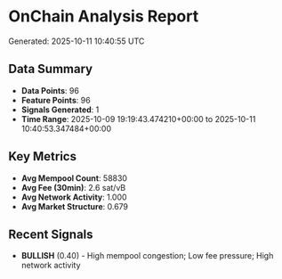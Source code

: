 # OnChain Analysis Report
Generated: 2025-10-11 10:40:55 UTC

## Data Summary
- **Data Points**: 96
- **Feature Points**: 96
- **Signals Generated**: 1
- **Time Range**: 2025-10-09 19:19:43.474210+00:00 to 2025-10-11 10:40:53.347484+00:00

## Key Metrics
- **Avg Mempool Count**: 58830
- **Avg Fee (30min)**: 2.6 sat/vB
- **Avg Network Activity**: 1.000
- **Avg Market Structure**: 0.679

## Recent Signals
- **BULLISH** (0.40) - High mempool congestion; Low fee pressure; High network activity
